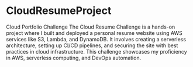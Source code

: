 # CloudResumeProject
Cloud Portfolio Challenge
The Cloud Resume Challenge is a hands-on project where I built and deployed a personal resume website using AWS services like S3, Lambda, and DynamoDB. It involves creating a serverless architecture, setting up CI/CD pipelines, and securing the site with best practices in cloud infrastructure. This challenge showcases my proficiency in AWS, serverless computing, and DevOps automation.
